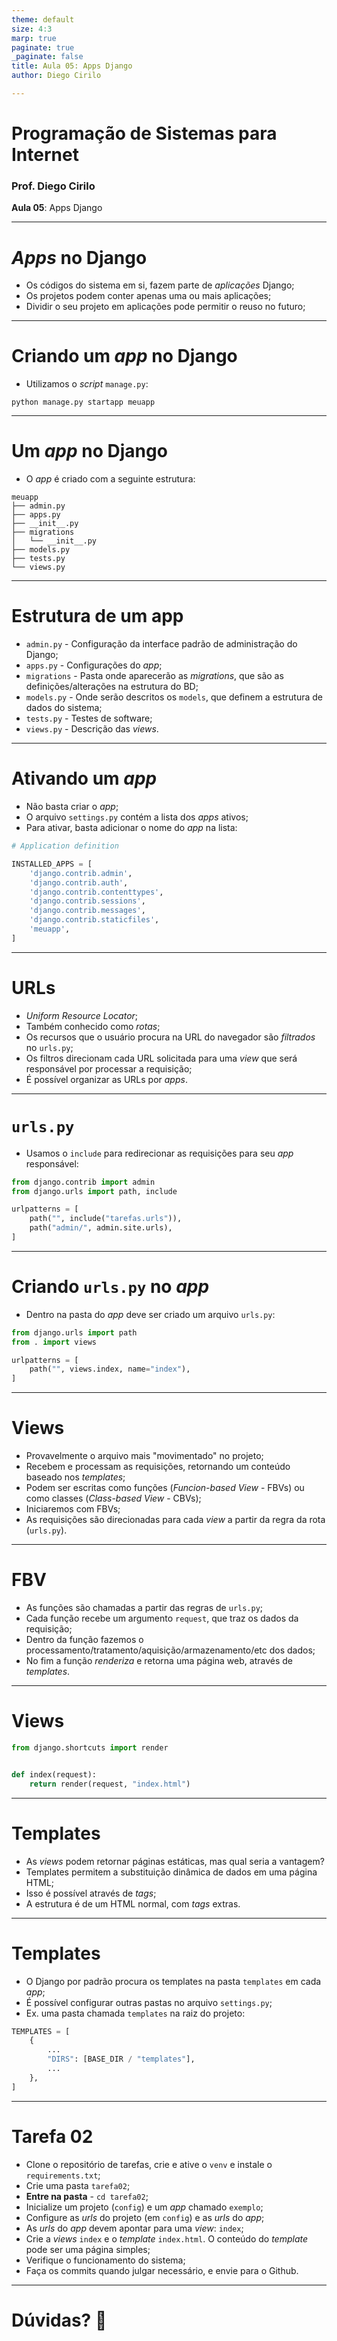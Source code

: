 ```yaml
---
theme: default
size: 4:3
marp: true
paginate: true
_paginate: false
title: Aula 05: Apps Django
author: Diego Cirilo

---
```

<style>
img {
  display: block;
  margin: 0 auto;
}
</style>

# <!-- fit --> Programação de Sistemas para Internet

### Prof. Diego Cirilo

**Aula 05**: Apps Django

---
# *Apps* no Django
- Os códigos do sistema em si, fazem parte de *aplicações* Django;
- Os projetos podem conter apenas uma ou mais aplicações;
- Dividir o seu projeto em aplicações pode permitir o reuso no futuro;

---
# Criando um *app* no Django
- Utilizamos o *script* `manage.py`:
```
python manage.py startapp meuapp
```

---
# Um *app* no Django
- O *app* é criado com a seguinte estrutura:
```
meuapp
├── admin.py
├── apps.py
├── __init__.py
├── migrations
│   └── __init__.py
├── models.py
├── tests.py
└── views.py
```

---
# Estrutura de um app
- `admin.py` - Configuração da interface padrão de administração do Django;
- `apps.py` - Configurações do *app*;
- `migrations` - Pasta onde aparecerão as *migrations*, que são as definições/alterações na estrutura do BD;
- `models.py` - Onde serão descritos os `models`, que definem a estrutura de dados do sistema;
- `tests.py` - Testes de software;
- `views.py` - Descrição das *views*.

---
# Ativando um *app*
- Não basta criar o *app*;
- O arquivo `settings.py` contém a lista dos *apps* ativos;
- Para ativar, basta adicionar o nome do *app* na lista:

```py
# Application definition

INSTALLED_APPS = [
    'django.contrib.admin',
    'django.contrib.auth',
    'django.contrib.contenttypes',
    'django.contrib.sessions',
    'django.contrib.messages',
    'django.contrib.staticfiles',
    'meuapp',
]
```

---
# URLs
- *Uniform Resource Locator*;
- Também conhecido como *rotas*;
- Os recursos que o usuário procura na URL do navegador são *filtrados* no `urls.py`;
- Os filtros direcionam cada URL solicitada para uma *view* que será responsável por processar a requisição;
- É possível organizar as URLs por *apps*.

---
# `urls.py`
- Usamos o `include` para redirecionar as requisições para seu *app* responsável:
```py
from django.contrib import admin
from django.urls import path, include

urlpatterns = [
    path("", include("tarefas.urls")),
    path("admin/", admin.site.urls),
]
```

---
# Criando `urls.py` no *app*
- Dentro na pasta do *app* deve ser criado um arquivo `urls.py`:
```py
from django.urls import path
from . import views

urlpatterns = [
    path("", views.index, name="index"),
]
```

---
# Views
- Provavelmente o arquivo mais "movimentado" no projeto;
- Recebem e processam as requisições, retornando um conteúdo baseado nos *templates*;
- Podem ser escritas como funções (*Funcion-based View* - FBVs) ou como classes (*Class-based View* - CBVs);
- Iniciaremos com FBVs;
- As requisições são direcionadas para cada *view* a partir da regra da rota (`urls.py`).

---
# FBV
- As funções são chamadas a partir das regras de `urls.py`;
- Cada função recebe um argumento `request`, que traz os dados da requisição;
- Dentro da função fazemos o processamento/tratamento/aquisição/armazenamento/etc dos dados;
- No fim a função *renderiza* e retorna uma página web, através de *templates*.

---
# Views
```python
from django.shortcuts import render


def index(request):
    return render(request, "index.html")

```

---
# Templates
- As *views* podem retornar páginas estáticas, mas qual seria a vantagem?
- Templates permitem a substituição dinâmica de dados em uma página HTML;
- Isso é possível através de *tags*;
- A estrutura é de um HTML normal, com *tags* extras.

---
# Templates
- O Django por padrão procura os templates na pasta `templates` em cada *app*;
- É possível configurar outras pastas no arquivo `settings.py`;
- Ex. uma pasta chamada `templates` na raiz do projeto:
```python
TEMPLATES = [
    {
        ...
        "DIRS": [BASE_DIR / "templates"],
        ...
    },
]
```

---
<style scoped>section { font-size: 24px; }</style>
# Tarefa 02
- Clone o repositório de tarefas, crie e ative o `venv` e instale o `requirements.txt`;
- Crie uma pasta `tarefa02`;
- **Entre na pasta** - `cd tarefa02`;
- Inicialize um projeto (`config`) e um *app* chamado `exemplo`;
- Configure as *urls* do projeto (em `config`) e as *urls* do *app*;
- As *urls* do *app* devem apontar para uma *view*: `index`;
- Crie a *views* `index` e o *template* `index.html`. O conteúdo do *template* pode ser uma página simples;
- Verifique o funcionamento do sistema;
- Faça os commits quando julgar necessário, e envie para o Github. 

---

# <!--fit--> Dúvidas? 🤔
